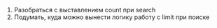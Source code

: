 1. Разобраться с выставлением count при search
2. Подумать, куда можно вынести логику работу с limit при поиске
